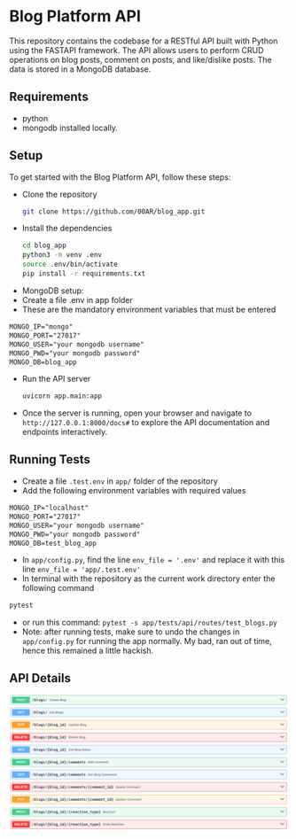 # Blog Platform API
This repository contains the codebase for a RESTful API built with Python using the FASTAPI framework. The API allows users to perform CRUD operations on blog posts, comment on posts, and like/dislike posts. The data is stored in a MongoDB database.

## Requirements
- python
- mongodb installed locally.

## Setup
To get started with the Blog Platform API, follow these steps:
- Clone the repository
    ```bash 
    git clone https://github.com/00AR/blog_app.git
    ```
- Install the dependencies
    ```bash 
    cd blog_app
    python3 -m venv .env
    source .env/bin/activate
    pip install -r requirements.txt
    ```
- MongoDB setup: 
 - Create a file .env in app folder
 - These are the mandatory environment variables that must be entered
 ```
MONGO_IP="mongo"
MONGO_PORT="27017"
MONGO_USER="your mongodb username"
MONGO_PWD="your mongodb password"
MONGO_DB=blog_app
 ```
- Run the API server
    ```bash
    uvicorn app.main:app
    ```
- Once the server is running, open your browser and navigate to `http://127.0.0.1:8000/docs#` to explore the API documentation and endpoints interactively.

## Running Tests
- Create a file `.test.env` in `app/` folder of the repository
- Add the following environment variables with required values
```
MONGO_IP="localhost"
MONGO_PORT="27017"
MONGO_USER="your mongodb username"
MONGO_PWD="your mongodb password"
MONGO_DB=test_blog_app
```
- In `app/config.py`, find the line `env_file = '.env'` and replace it with this line `env_file = 'app/.test.env'`
- In terminal with the repository as the current work directory enter the following command
```bash
pytest
```
- or run this command: `pytest -s app/tests/api/routes/test_blogs.py`
- Note: after running tests, make sure to undo the changes in `app/config.py` for running the app normally. My bad, ran out of time, hence this remained a little hackish.

## API Details
![image](./images/api.png)